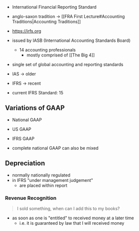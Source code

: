 - International Financial Reporting Standard
- anglo-saxon tradition -> [[FRA First Lecture#Accounting Traditions|Accounting Traditions]]
- https://irfs.org

- issued by IASB (International Accounting Standards Board)
	- 14 accounting professionals
		- mostly comprised of [[The Big 4]]
- single set of global accounting and reporting standards
- IAS -> older
- IFRS -> recent

- current IFRS Standard: 15

## Variations of GAAP
- National GAAP
- US GAAP
- IFRS GAAP

- complete national GAAP can also be mixed

## Depreciation
- normally nationally regulated
- in IFRS "under management judgement"
	- are placed within report

### Revenue Recognition
> I sold something, when can I add this to my books?

- as soon as one is "entitled" to received money at a later time
	- i.e. it is guaranteed by law that I will received money